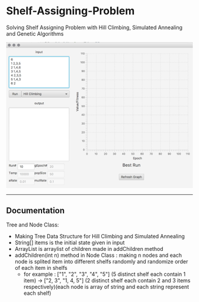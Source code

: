 # Shelf-Assigning-Problem
Solving Shelf Assigning Problem with Hill Climbing, Simulated Annealing and Genetic Algorithms

![overview image](./assets/1-Overview.png)

<hr />

## Documentation

  Tree and Node Class:
  
  - Making Tree Data Structure for Hill Climbing and Simulated Annealing
  - String[] items is the initial state given in input
  - ArrayList<Node> is arraylist of children made in addChildren method
  - addChildren(int n) method in Node Class : making n nodes and each node is splited item into different shelfs randomly and randomize order of each item in shelfs
    - for example : ["1", "2", "3", "4", "5"] (5 distinct shelf each contain 1 item) -> ["2, 3", "1, 4, 5"] (2 distinct shelf each contain 2 and 3 items respectively)(each node is array of string and each string represent each shelf)
        

